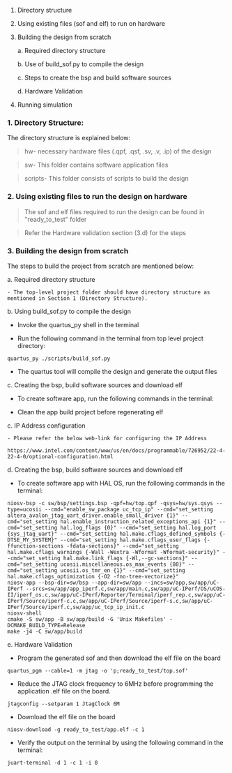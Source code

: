 1. Directory structure
2. Using existing files (sof and elf) to run on hardware
3. Building the design from scratch

    a.	Required directory structure

    b.	Use of build_sof.py to compile the design

    c.	Steps to create the bsp and build software sources

    d.  Hardware Validation 
    
4. Running simulation

### 1. Directory Structure:

The directory structure is explained below:

> hw- necessary hardware files (.qpf, .qsf, .sv, .v, .ip) of the design

> sw- This folder contains software application files

> scripts- This folder consists of scripts to build the design


### 2. Using existing files to run the design on hardware

> The sof and elf files required to run the design can be found in "ready_to_test" folder 

> Refer the Hardware validation section (3.d) for the steps  


### 3. Building the design from scratch

The steps to build the project from scratch are mentioned below:

a. Required directory structure

    - The top-level project folder should have directory structure as mentioned in Section 1 (Directory Structure).

b. Using build_sof.py to compile the design
- Invoke the quartus_py shell in the terminal

- Run the following command in the terminal from top level project directory:
```
quartus_py ./scripts/build_sof.py
```
- The quartus tool will compile the design and generate the output files

c. Creating the bsp, build software sources and download elf
- To create software app, run the following commands in the terminal:

- Clean the app build project before regenerating elf

c. IP Address configuration
    
    - Please refer the below web-link for configuring the IP Address
        https://www.intel.com/content/www/us/en/docs/programmable/726952/22-4-22-4-0/optional-configuration.html

d. Creating the bsp, build software sources and download elf
- To create software app with HAL OS, run the following commands in the terminal:

```    
niosv-bsp -c sw/bsp/settings.bsp -qpf=hw/top.qpf -qsys=hw/sys.qsys --type=ucosii --cmd="enable_sw_package uc_tcp_ip" --cmd="set_setting altera_avalon_jtag_uart_driver.enable_small_driver {1}" --cmd="set_setting hal.enable_instruction_related_exceptions_api {1}" --cmd="set_setting hal.log_flags {0}" --cmd="set_setting hal.log_port {sys_jtag_uart}" --cmd="set_setting hal.make.cflags_defined_symbols {-DTSE_MY_SYSTEM}" --cmd="set_setting hal.make.cflags_user_flags {-ffunction-sections -fdata-sections}" --cmd="set_setting hal.make.cflags_warnings {-Wall -Wextra -Wformat -Wformat-security}" --cmd="set_setting hal.make.link_flags {-Wl,--gc-sections}" --cmd="set_setting ucosii.miscellaneous.os_max_events {80}" --cmd="set_setting ucosii.os_tmr_en {1}" --cmd="set_setting hal.make.cflags_optimization {-O2 -fno-tree-vectorize}"
niosv-app --bsp-dir=sw/bsp --app-dir=sw/app --incs=sw/app,sw/app/uC-IPerf --srcs=sw/app/app_iperf.c,sw/app/main.c,sw/app/uC-IPerf/OS/uCOS-II/iperf_os.c,sw/app/uC-IPerf/Reporter/Terminal/iperf_rep.c,sw/app/uC-IPerf/Source/iperf-c.c,sw/app/uC-IPerf/Source/iperf-s.c,sw/app/uC-IPerf/Source/iperf.c,sw/app/uc_tcp_ip_init.c
niosv-shell
cmake -S sw/app -B sw/app/build -G 'Unix Makefiles' -DCMAKE_BUILD_TYPE=Release
make -j4 -C sw/app/build
```

e. Hardware Validation
- Program the generated sof and then download the elf file on the board
```        
quartus_pgm --cable=1 -m jtag -o 'p;ready_to_test/top.sof'
``` 
- Reduce the JTAG clock frequency to 6MHz before programming the application .elf file on the board.
```
jtagconfig --setparam 1 JtagClock 6M
```
- Download the elf file on the board 
```    
niosv-download -g ready_to_test/app.elf -c 1
``` 
- Verify the output on the terminal by using the following command in the terminal:
``` 
juart-terminal -d 1 -c 1 -i 0 

